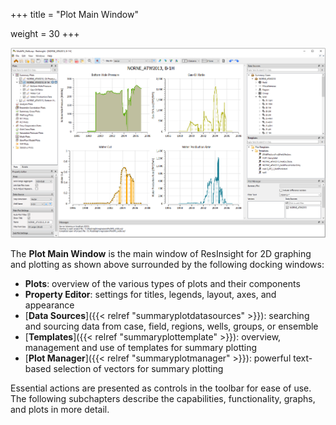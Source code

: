 +++
title = "Plot Main Window"

weight = 30
+++

![](/images/plot-window/SummaryPlotsMain.png)

The **Plot Main Window** is the main window of ResInsight for 2D graphing and plotting as shown above surrounded by the following docking windows:

- **Plots**: overview of the various types of plots and their components
- **Property Editor**: settings for titles, legends, layout, axes, and appearance
- [**Data Sources**]({{< relref "summaryplotdatasources" >}}):
searching and sourcing data from case, field, regions, wells, groups, or ensemble
- [**Templates**]({{< relref "summaryplottemplate" >}}):
overview, management and use of templates for summary plotting
- [**Plot Manager**]({{< relref "summaryplotmanager" >}}):
powerful text-based selection of vectors for summary plotting

Essential actions are presented as controls in the toolbar for ease of use. 
The following subchapters describe the capabilities, functionality, graphs, and plots in more detail. 

